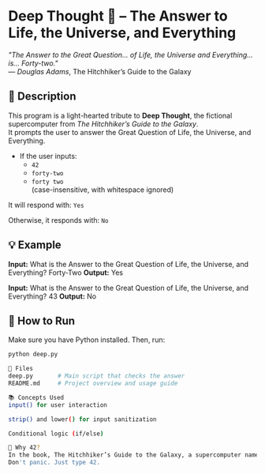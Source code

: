 # Deep Thought 🧠 – The Answer to Life, the Universe, and Everything

_"The Answer to the Great Question… of Life, the Universe and Everything… is… Forty-two."_  
— *Douglas Adams*, The Hitchhiker’s Guide to the Galaxy

## 📝 Description

This program is a light-hearted tribute to **Deep Thought**, the fictional supercomputer from *The Hitchhiker’s Guide to the Galaxy*.  
It prompts the user to answer the Great Question of Life, the Universe, and Everything.

- If the user inputs:
  - `42`
  - `forty-two`
  - `forty two`  
  (case-insensitive, with whitespace ignored)

It will respond with: `Yes`

Otherwise, it responds with: `No`

## 💡 Example

**Input:**
What is the Answer to the Great Question of Life, the Universe, and Everything? Forty-Two
**Output:**
Yes

**Input:**
What is the Answer to the Great Question of Life, the Universe, and Everything? 43
**Output:**
No

## 🚀 How to Run

Make sure you have Python installed. Then, run:

```bash
python deep.py

📁 Files
deep.py       # Main script that checks the answer
README.md     # Project overview and usage guide

📚 Concepts Used
input() for user interaction

strip() and lower() for input sanitization

Conditional logic (if/else)

🌌 Why 42?
In the book, The Hitchhiker’s Guide to the Galaxy, a supercomputer named Deep Thought determines that the ultimate answer to life, the universe, and everything is simply… 42.
Don't panic. Just type 42.
